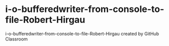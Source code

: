 # i-o-bufferedwriter-from-console-to-file-Robert-Hirgau
i-o-bufferedwriter-from-console-to-file-Robert-Hirgau created by GitHub Classroom
